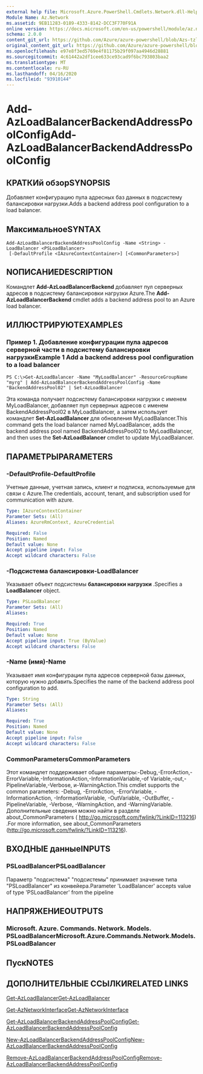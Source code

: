 ```yaml
---
external help file: Microsoft.Azure.PowerShell.Cmdlets.Network.dll-Help.xml
Module Name: Az.Network
ms.assetid: 9EB11283-0189-4333-8142-DCC3F770F91A
online version: https://docs.microsoft.com/en-us/powershell/module/az.network/add-azloadbalancerbackendaddresspoolconfig
schema: 2.0.0
content_git_url: https://github.com/Azure/azure-powershell/blob/Azs-tzl/src/Network/Network/help/Add-AzLoadBalancerBackendAddressPoolConfig.md
original_content_git_url: https://github.com/Azure/azure-powershell/blob/Azs-tzl/src/Network/Network/help/Add-AzLoadBalancerBackendAddressPoolConfig.md
ms.openlocfilehash: e97e8f3ed5769e4f81175b29f097aa4946d28881
ms.sourcegitcommit: 4c61442a2df1cee633ce93cad9f6bc793803baa2
ms.translationtype: MT
ms.contentlocale: ru-RU
ms.lasthandoff: 04/16/2020
ms.locfileid: "93910144"
---
```

# <span data-ttu-id="59aec-101">Add-AzLoadBalancerBackendAddressPoolConfig</span><span class="sxs-lookup"><span data-stu-id="59aec-101">Add-AzLoadBalancerBackendAddressPoolConfig</span></span>

## <span data-ttu-id="59aec-102">КРАТКИй обзор</span><span class="sxs-lookup"><span data-stu-id="59aec-102">SYNOPSIS</span></span>
<span data-ttu-id="59aec-103">Добавляет конфигурацию пула адресных баз данных в подсистему балансировки нагрузки.</span><span class="sxs-lookup"><span data-stu-id="59aec-103">Adds a backend address pool configuration to a load balancer.</span></span>

## <span data-ttu-id="59aec-104">Максимальное</span><span class="sxs-lookup"><span data-stu-id="59aec-104">SYNTAX</span></span>

```
Add-AzLoadBalancerBackendAddressPoolConfig -Name <String> -LoadBalancer <PSLoadBalancer>
 [-DefaultProfile <IAzureContextContainer>] [<CommonParameters>]
```

## <span data-ttu-id="59aec-105">NОПИСАНИЕ</span><span class="sxs-lookup"><span data-stu-id="59aec-105">DESCRIPTION</span></span>
<span data-ttu-id="59aec-106">Командлет **Add-AzLoadBalancerBackend** добавляет пул серверных адресов в подсистему балансировки нагрузки Azure.</span><span class="sxs-lookup"><span data-stu-id="59aec-106">The **Add-AzLoadBalancerBackend** cmdlet adds a backend address pool to an Azure load balancer.</span></span>

## <span data-ttu-id="59aec-107">ИЛЛЮСТРИРУЮТ</span><span class="sxs-lookup"><span data-stu-id="59aec-107">EXAMPLES</span></span>

### <span data-ttu-id="59aec-108">Пример 1. Добавление конфигурации пула адресов серверной части в подсистему балансировки нагрузки</span><span class="sxs-lookup"><span data-stu-id="59aec-108">Example 1 Add a backend address pool configuration to a load balancer</span></span>
```
PS C:\>Get-AzLoadBalancer -Name "MyLoadBalancer" -ResourceGroupName "myrg" | Add-AzLoadBalancerBackendAddressPoolConfig -Name "BackendAddressPool02" | Set-AzLoadBalancer
```

<span data-ttu-id="59aec-109">Эта команда получает подсистему балансировки нагрузки с именем MyLoadBalancer, добавляет пул серверных адресов с именем BackendAddressPool02 в MyLoadBalancer, а затем использует командлет **Set-AzLoadBalancer** для обновления MyLoadBalancer.</span><span class="sxs-lookup"><span data-stu-id="59aec-109">This command gets the load balancer named MyLoadBalancer, adds the backend address pool named BackendAddressPool02 to MyLoadBalancer, and then uses the **Set-AzLoadBalancer** cmdlet to update MyLoadBalancer.</span></span>

## <span data-ttu-id="59aec-110">ПАРАМЕТРЫ</span><span class="sxs-lookup"><span data-stu-id="59aec-110">PARAMETERS</span></span>

### <span data-ttu-id="59aec-111">-DefaultProfile</span><span class="sxs-lookup"><span data-stu-id="59aec-111">-DefaultProfile</span></span>
<span data-ttu-id="59aec-112">Учетные данные, учетная запись, клиент и подписка, используемые для связи с Azure.</span><span class="sxs-lookup"><span data-stu-id="59aec-112">The credentials, account, tenant, and subscription used for communication with azure.</span></span>

```yaml
Type: IAzureContextContainer
Parameter Sets: (All)
Aliases: AzureRmContext, AzureCredential

Required: False
Position: Named
Default value: None
Accept pipeline input: False
Accept wildcard characters: False
```

### <span data-ttu-id="59aec-113">-Подсистема балансировки</span><span class="sxs-lookup"><span data-stu-id="59aec-113">-LoadBalancer</span></span>
<span data-ttu-id="59aec-114">Указывает объект подсистемы **балансировки нагрузки** .</span><span class="sxs-lookup"><span data-stu-id="59aec-114">Specifies a **LoadBalancer** object.</span></span>

```yaml
Type: PSLoadBalancer
Parameter Sets: (All)
Aliases: 

Required: True
Position: Named
Default value: None
Accept pipeline input: True (ByValue)
Accept wildcard characters: False
```

### <span data-ttu-id="59aec-115">-Name (имя)</span><span class="sxs-lookup"><span data-stu-id="59aec-115">-Name</span></span>
<span data-ttu-id="59aec-116">Указывает имя конфигурации пула адресов серверной базы данных, которую нужно добавить.</span><span class="sxs-lookup"><span data-stu-id="59aec-116">Specifies the name of the backend address pool configuration to add.</span></span>

```yaml
Type: String
Parameter Sets: (All)
Aliases: 

Required: True
Position: Named
Default value: None
Accept pipeline input: False
Accept wildcard characters: False
```

### <span data-ttu-id="59aec-117">CommonParameters</span><span class="sxs-lookup"><span data-stu-id="59aec-117">CommonParameters</span></span>
<span data-ttu-id="59aec-118">Этот командлет поддерживает общие параметры:-Debug,-ErrorAction,-ErrorVariable,-InformationAction,-InformationVariable,-of Variable,-out,-PipelineVariable,-Verbose, и-WarningAction.</span><span class="sxs-lookup"><span data-stu-id="59aec-118">This cmdlet supports the common parameters: -Debug, -ErrorAction, -ErrorVariable, -InformationAction, -InformationVariable, -OutVariable, -OutBuffer, -PipelineVariable, -Verbose, -WarningAction, and -WarningVariable.</span></span> <span data-ttu-id="59aec-119">Дополнительные сведения можно найти в разделе about_CommonParameters ( http://go.microsoft.com/fwlink/?LinkID=113216) .</span><span class="sxs-lookup"><span data-stu-id="59aec-119">For more information, see about_CommonParameters (http://go.microsoft.com/fwlink/?LinkID=113216).</span></span>

## <span data-ttu-id="59aec-120">ВХОДНЫЕ данные</span><span class="sxs-lookup"><span data-stu-id="59aec-120">INPUTS</span></span>

### <span data-ttu-id="59aec-121">PSLoadBalancer</span><span class="sxs-lookup"><span data-stu-id="59aec-121">PSLoadBalancer</span></span>
<span data-ttu-id="59aec-122">Параметр "подсистема" "подсистемы" принимает значение типа "PSLoadBalancer" из конвейера.</span><span class="sxs-lookup"><span data-stu-id="59aec-122">Parameter 'LoadBalancer' accepts value of type 'PSLoadBalancer' from the pipeline</span></span>

## <span data-ttu-id="59aec-123">НАПРЯЖЕНИЕ</span><span class="sxs-lookup"><span data-stu-id="59aec-123">OUTPUTS</span></span>

### <span data-ttu-id="59aec-124">Microsoft. Azure. Commands. Network. Models. PSLoadBalancer</span><span class="sxs-lookup"><span data-stu-id="59aec-124">Microsoft.Azure.Commands.Network.Models.PSLoadBalancer</span></span>

## <span data-ttu-id="59aec-125">Пуск</span><span class="sxs-lookup"><span data-stu-id="59aec-125">NOTES</span></span>

## <span data-ttu-id="59aec-126">ДОПОЛНИТЕЛЬНЫЕ ССЫЛКИ</span><span class="sxs-lookup"><span data-stu-id="59aec-126">RELATED LINKS</span></span>

[<span data-ttu-id="59aec-127">Get-AzLoadBalancer</span><span class="sxs-lookup"><span data-stu-id="59aec-127">Get-AzLoadBalancer</span></span>](./Get-AzLoadBalancer.md)

[<span data-ttu-id="59aec-128">Get-AzNetworkInterface</span><span class="sxs-lookup"><span data-stu-id="59aec-128">Get-AzNetworkInterface</span></span>](./Get-AzNetworkInterface.md)

[<span data-ttu-id="59aec-129">Get-AzLoadBalancerBackendAddressPoolConfig</span><span class="sxs-lookup"><span data-stu-id="59aec-129">Get-AzLoadBalancerBackendAddressPoolConfig</span></span>](./Get-AzLoadBalancerBackendAddressPoolConfig.md)

[<span data-ttu-id="59aec-130">New-AzLoadBalancerBackendAddressPoolConfig</span><span class="sxs-lookup"><span data-stu-id="59aec-130">New-AzLoadBalancerBackendAddressPoolConfig</span></span>](./New-AzLoadBalancerBackendAddressPoolConfig.md)

[<span data-ttu-id="59aec-131">Remove-AzLoadBalancerBackendAddressPoolConfig</span><span class="sxs-lookup"><span data-stu-id="59aec-131">Remove-AzLoadBalancerBackendAddressPoolConfig</span></span>](./Remove-AzLoadBalancerBackendAddressPoolConfig.md)


